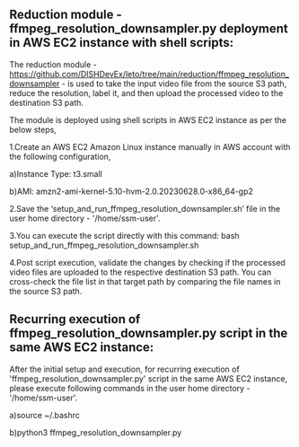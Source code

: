 Reduction module - ffmpeg_resolution_downsampler.py deployment in AWS EC2 instance with shell scripts:
------------------------------------------------------------------------------------------------------
The reduction module - https://github.com/DISHDevEx/leto/tree/main/reduction/ffmpeg_resolution_downsampler - is used to take the input video file from the source S3 path, reduce the resolution,
label it, and then upload the processed video to the destination S3 path.

The module is deployed using shell scripts in AWS EC2 instance as per the below steps,

1.Create an AWS EC2 Amazon Linux instance manually in AWS account with the following configuration,

a)Instance Type: t3.small

b)AMI: amzn2-ami-kernel-5.10-hvm-2.0.20230628.0-x86_64-gp2

2.Save the ‘setup_and_run_ffmpeg_resolution_downsampler.sh’ file in the user home directory - '/home/ssm-user'.

3.You can execute the script directly with this command: bash setup_and_run_ffmpeg_resolution_downsampler.sh

4.Post script execution, validate the changes by checking if the processed video files are uploaded to the respective destination S3 path.
  You can cross-check the file list in that target path by comparing the file names in the source S3 path.

 Recurring execution of ffmpeg_resolution_downsampler.py script in the same AWS EC2 instance:
---------------------------------------------------------------------------------------------
After the initial setup and execution, for recurring execution of 'ffmpeg_resolution_downsampler.py' script in the same AWS EC2 instance,
please execute following commands in the user home directory - '/home/ssm-user'.

a)source ~/.bashrc

b)python3 ffmpeg_resolution_downsampler.py